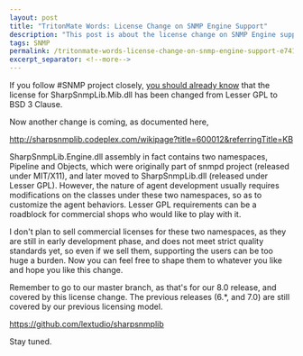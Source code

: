 ```yaml
---
layout: post
title: "TritonMate Words: License Change on SNMP Engine Support"
description: "This post is about the license change on SNMP Engine support related source files."
tags: SNMP
permalink: /tritonmate-words-license-change-on-snmp-engine-support-e7410b98e8e
excerpt_separator: <!--more-->
---
```

If you follow #SNMP project closely, [you should already know](/tritonmate-words-upcoming-change-to-sharpsnmplib-mib-dll-license-b797092665a) that the license for SharpSnmpLib.Mib.dll has been changed from Lesser GPL to BSD 3 Clause.

Now another change is coming, as documented here,

http://sharpsnmplib.codeplex.com/wikipage?title=600012&referringTitle=KB
<!--more-->

SharpSnmpLib.Engine.dll assembly in fact contains two namespaces, Pipeline and Objects, which were originally part of snmpd project (released under MIT/X11), and later moved to SharpSnmpLib.dll (released under Lesser GPL). However, the nature of agent development usually requires modifications on the classes under these two namespaces, so as to customize the agent behaviors. Lesser GPL requirements can be a roadblock for commercial shops who would like to play with it.

I don't plan to sell commercial licenses for these two namespaces, as they are still in early development phase, and does not meet strict quality standards yet, so even if we sell them, supporting the users can be too huge a burden. Now you can feel free to shape them to whatever you like and hope you like this change.

Remember to go to our master branch, as that's for our 8.0 release, and covered by this license change. The previous releases (6.*, and 7.0) are still covered by our previous licensing model.

https://github.com/lextudio/sharpsnmplib

Stay tuned.
